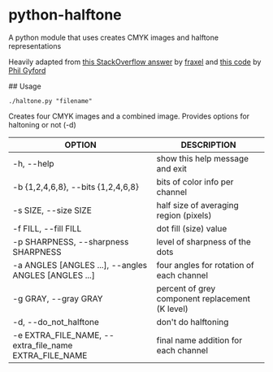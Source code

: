 # python-halftone

A python module that uses creates CMYK images and halftone representations

Heavily adapted from [this StackOverflow answer][so] by [fraxel][fr] and [this code][gh] by [Phil Gyford][pg]

[pil]: http://www.pythonware.com/products/pil/
[so]: http://stackoverflow.com/questions/10572274/halftone-images-in-python/10575940#10575940
[fr]: http://stackoverflow.com/users/1175101/fraxel
[gh]: https://github.com/philgyford/python-halftone
[pg]: https://github.com/philgyford

## Usage

    ./haltone.py "filename"

Creates four CMYK images and a combined image.  Provides options for haltoning or not (-d)


| OPTION 												| DESCRIPTION |
| ----------------------------------------------------- | ----------- |
| -h, --help            								| show this help message and exit |
| -b {1,2,4,6,8}, --bits {1,2,4,6,8}					| bits of color info per channel |
| -s SIZE, --size SIZE  								| half size of averaging region (pixels) |
| -f FILL, --fill FILL  								| dot fill (size) value |
| -p SHARPNESS, --sharpness SHARPNESS  					| level of sharpness of the dots |
| -a ANGLES [ANGLES ...], --angles ANGLES [ANGLES ...]	| four angles for rotation of each channel |
| -g GRAY, --gray GRAY  								| percent of grey component replacement (K level) |
| -d, --do_not_halftone									| don't do halftoning |
| -e EXTRA_FILE_NAME, --extra_file_name EXTRA_FILE_NAME | final name addition for each channel |

